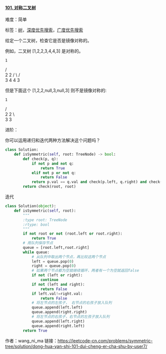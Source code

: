 #### [101. 对称二叉树](https://leetcode-cn.com/problems/symmetric-tree/)

难度：简单

标签：[树](../Topic/树.md)，[深度优先搜索](../Topic/深度优先搜索.md)，[广度优先搜索](../Topic/广度优先搜索.md)


给定一个二叉树，检查它是否是镜像对称的。

 

例如，二叉树 [1,2,2,3,4,4,3] 是对称的。

    1
   / \
  2   2
 / \ / \
3  4 4  3


但是下面这个 [1,2,2,null,3,null,3] 则不是镜像对称的:

    1
   / \
  2   2
   \   \
   3    3


进阶：

你可以运用递归和迭代两种方法解决这个问题吗？

```python
class Solution:
    def isSymmetric(self, root: TreeNode) -> bool:
        def check(p, q):
            if not p and not q:
                return True
            elif not p or not q:
                return False
            return p.val == q.val and check(p.left, q.right) and check(p.right, q.left)
        return check(root, root)
```

迭代

```python
class Solution(object):
	def isSymmetric(self, root):
		"""
		:type root: TreeNode
		:rtype: bool
		"""
		if not root or not (root.left or root.right):
			return True
		# 用队列保存节点	
		queue = [root.left,root.right]
		while queue:
			# 从队列中取出两个节点，再比较这两个节点
			left = queue.pop(0)
			right = queue.pop(0)
			# 如果两个节点都为空就继续循环，两者有一个为空就返回false
			if not (left or right):
				continue
			if not (left and right):
				return False
			if left.val!=right.val:
				return False
			# 将左节点的左孩子， 右节点的右孩子放入队列
			queue.append(left.left)
			queue.append(right.right)
			# 将左节点的右孩子，右节点的左孩子放入队列
			queue.append(left.right)
			queue.append(right.left)
		return True

```

作者：wang_ni_ma
链接：https://leetcode-cn.com/problems/symmetric-tree/solution/dong-hua-yan-shi-101-dui-cheng-er-cha-shu-by-user7/